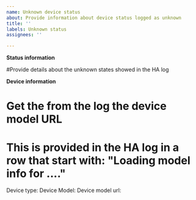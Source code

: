 ```yaml
---
name: Unknown device status
about: Provide information about device status logged as unknown
title: ''
labels: Unknown status
assignees: ''

---
```


**Status information**

#Provide details about the unknown states showed in the HA log

**Device information**

# Get the from the log the device model URL
# This is provided in the HA log in a row that start with: "Loading model info for ...." 

Device type:
Device Model:
Device model url:
